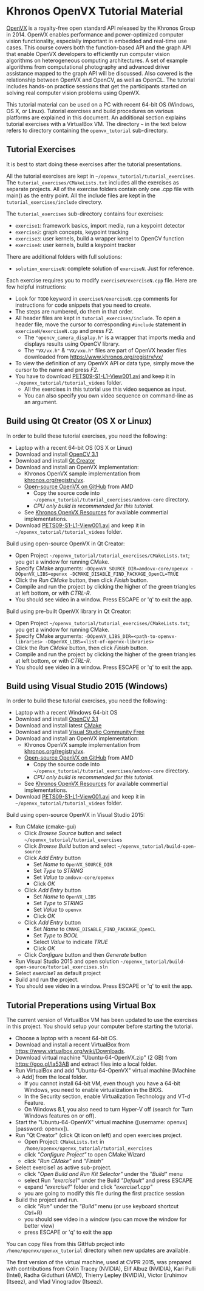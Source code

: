 # Khronos OpenVX Tutorial Material
[OpenVX](https://www.khronos.org/registry/vx/) 
is a royalty-free open standard API released by the Khronos Group
in 2014. OpenVX enables performance and power-optimized computer vision
functionality, especially important in embedded and real-time use cases.
This course covers both the function-based API and the graph API that
enable OpenVX developers to efficiently run computer vision algorithms
on heterogeneous computing architectures. A set of example algorithms
from computational photography and advanced driver assistance mapped to
the graph API will be discussed. Also covered is the relationship between
OpenVX and OpenCV, as well as OpenCL. The tutorial includes hands-on practice
sessions that get the participants started on solving real computer vision
problems using OpenVX.

This tutorial material can be used on a PC with recent 64-bit OS (Windows, OS X, or Linux).
Tutorial exercises and build procedures on various platforms are explained in this document.
An additional section explains tutorial exercises with a VirtualBox VM.
The directory ``~`` in the text below refers to directory containing the ``openvx_tutorial`` sub-directory.

## Tutorial Exercises
It is best to start doing these exercises after the tutorial presentations.

All the tutorial exercises are kept in ``~/openvx_tutorial/tutorial_exercises``.
The ``tutorial_exercises/CMakeLists.txt`` includes all the exercises as separate 
projects. All of the exercise folders contain only one .cpp file with main() 
as the entry point. All the include files are kept in the 
``tutorial_exercises/include`` directory.

The ``tutorial_exercises`` sub-directory contains four exercises:
  * ``exercise1``: framework basics, import media, run a keypoint detector
  * ``exercise2``: graph concepts, keypoint tracking
  * ``exercise3``: user kernels, build a wrapper kernel to OpenCV function
  * ``exercise4``: user kernels, build a keypoint tracker

There are additional folders with full solutions:
  * ``solution_exerciseN``: complete solution of ``exerciseN``. Just for reference.

Each exercise requires you to modify ``exerciseN/exerciseN.cpp`` file.
Here are few helpful instructions:
  * Look for ``TODO`` keyword in ``exerciseN/exerciseN.cpp`` comments for instructions
    for code snippets that you need to create.
  * The steps are numbered, do them in that order.
  * All header files are kept in ``tutorial_exercises/include``.
    To open a header file, move the cursor to corresponding ``#include`` statement
    in ``exerciseN/exerciseN.cpp`` and press *F2*.
    - The ``"opencv_camera_display.h"`` is a wrapper that imports media and
      displays results using OpenCV library.
    - The ``"VX/vx.h"`` & ``"VX/vxu.h"`` files are part of OpenVX header files
      downloaded from https://www.khronos.org/registry/vx/
  * To view the definition of any OpenVX API or data type, simply move the
    cursor to the name and press *F2*.
  * You have to download [PETS09-S1-L1-View001.avi](http://ewh.ieee.org/r6/scv/sps/openvx-material/PETS09-S1-L1-View001.avi) and keep it in ``~/openvx_tutorial/tutorial_videos`` folder. 
    - All the exercises in this tutorial use this video sequence as input.
    - You can also specify you own video sequence on command-line as an argument.

## Build using Qt Creator (OS X or Linux)
In order to build these tutorial exercises, you need the following:
  * Laptop with a recent 64-bit OS (OS X or Linux)
  * Download and install [OpenCV 3.1](http://opencv.org/downloads.html)
  * Download and install [Qt Creator](http://www.qt.io/download-open-source/)
  * Download and install an OpenVX implementation:
    - Khronos OpenVX sample implementation from [khronos.org/registry/vx](https://www.khronos.org/registry/vx/).
    - [Open-source OpenVX on GitHub](https://github.com/GPUOpen-ProfessionalCompute-Libraries/amdovx-core) from AMD
      * Copy the source code into ``~/openvx_tutorial/tutorial_exercises/amdovx-core`` directory.
      * *CPU only build is recommended for this tutorial*.
    - See [Khronos OpenVX Resources](https://www.khronos.org/openvx/resources) for available commertial implementations.
  * Download [PETS09-S1-L1-View001.avi](http://ewh.ieee.org/r6/scv/sps/openvx-material/PETS09-S1-L1-View001.avi) and keep it in ``~/openvx_tutorial/tutorial_videos`` folder. 

Build using open-source OpenVX in Qt Creator:
  * Open Project ``~/openvx_tutorial/tutorial_exercises/CMakeLists.txt``; you get a window for running CMake.
  * Specify CMake arguments: ``-DOpenVX_SOURCE_DIR=amdovx-core/openvx -DOpenVX_LIBS=openvx -DCMAKE_DISABLE_FIND_PACKAGE_OpenCL=TRUE``
  * Click the *Run CMake* button, then click *Finish* button.
  * Compile and run the project by clicking the higher of the green triangles at left bottom, or with *CTRL-R*.
  * You should see video in a window. Press ESCAPE or 'q' to exit the app.
  
Build using pre-built OpenVX library in Qt Creator:
  * Open Project ``~/openvx_tutorial/tutorial_exercises/CMakeLists.txt``; you get a window for running CMake.
  * Specify CMake arguments: ``-DOpenVX_LIBS_DIR=<path-to-openvx-libraries> -DOpenVX_LIBS=<list-of-openvx-libraries>``
  * Click the *Run CMake* button, then click *Finish* button.
  * Compile and run the project by clicking the higher of the green triangles at left bottom, or with *CTRL-R*.
  * You should see video in a window. Press ESCAPE or 'q' to exit the app.
  
## Build using Visual Studio 2015 (Windows)
In order to build these tutorial exercises, you need the following:
  * Laptop with a recent Windows 64-bit OS
  * Download and install [OpenCV 3.1](http://opencv.org/downloads.html)
  * Download and install latest [CMake](https://cmake.org/download/)
  * Download and install [Visual Studio Community Free](https://www.visualstudio.com/downloads/download-visual-studio-vs)
  * Download and install an OpenVX implementation:
    - Khronos OpenVX sample implementation from [khronos.org/registry/vx](https://www.khronos.org/registry/vx/).
    - [Open-source OpenVX on GitHub](https://github.com/GPUOpen-ProfessionalCompute-Libraries/amdovx-core) from AMD
      * Copy the source code into ``~/openvx_tutorial/tutorial_exercises/amdovx-core`` directory.
      * *CPU only build is recommended for this tutorial*.
    - See [Khronos OpenVX Resources](https://www.khronos.org/openvx/resources) for available commertial implementations.
  * Download [PETS09-S1-L1-View001.avi](http://ewh.ieee.org/r6/scv/sps/openvx-material/PETS09-S1-L1-View001.avi) and keep it in ``~/openvx_tutorial/tutorial_videos`` folder. 

Build using open-source OpenVX in Visual Studio 2015:
  * Run CMake (cmake-gui)
    - Click *Browse Source* button and select ``~/openvx_tutorial/tutorial_exercises``
    - Click *Browse Build* button and select ``~/openvx_tutorial/build-open-source``
    - Click *Add Entry* button
      * Set *Name* to ``OpenVX_SOURCE_DIR``
      * Set *Type* to *STRING*
      * Set *Value* to ``amdovx-core/openvx``
      * Click *OK*
    - Click *Add Entry* button
      * Set *Name* to ``OpenVX_LIBS``
      * Set *Type* to *STRING*
      * Set *Value* to ``openvx``
      * Click *OK*
    - Click *Add Entry* button
      * Set *Name* to ``CMAKE_DISABLE_FIND_PACKAGE_OpenCL``
      * Set *Type* to *BOOL*
      * Select *Value* to indicate *TRUE*
      * Click *OK*
    - Click *Configure* button and then *Generate* button
  * Run Visual Studio 2015 and open solution ``~/openvx_tutorial/build-open-source/tutorial_exercises.sln``
  * Select *exercise1* as default project
  * Build and run the project.
  * You should see video in a window. Press ESCAPE or 'q' to exit the app.
  

## Tutorial Preperations using Virtual Box
The current version of VirtualBox VM has been updated to use the exercises in this project. You should setup your computer before starting the tutorial.
  * Choose a laptop with a recent 64-bit OS.
  * Download and install a recent VirtualBox from https://www.virtualbox.org/wiki/Downloads.
  * Download virtual machine "Ubuntu-64-OpenVX.zip" (2 GB) from https://goo.gl/Ia53AB and extract files into a local folder.
  * Run VirtualBox and add "Ubuntu-64-OpenVX" virtual machine [Machine -> Add] from the local folder. 
    - If you cannot install 64-bit VM, even though you have a 64-bit Windows, you need to enable virtualization in the BIOS. 
    - In the Security section, enable Virtualization Technology and VT-d Feature. 
    - On Windows 8.1, you also need to turn Hyper-V off (search for Turn Windows features on or off).
  * Start the "Ubuntu-64-OpenVX" virtual machine ([username: openvx][password: openvx]).
  * Run "Qt Creator" (click Qt icon on left) and open exercises project.
    - Open Project: ``CMakeLists.txt`` in ``/home/openvx/openvx_tutorial/tutorial_exercises``
    - click *"Configure Project"* to open CMake Wizard
    - click *"Run CMake"* and *"Finish"*
  * Select exercise1 as active sub-project.
    - click *"Open Build and Run Kit Selector"* under the *"Build"* menu
    - select Run *"exercise1"* under the Build *"Default"* and press ESCAPE
    - expand *"exercise1"* folder and click *"exercise1.cpp"*
    - you are going to modify this file during the first practice session
  * Build the project and run.
    - click *"Run"* under the *"Build"* menu (or use keyboard shortcut Ctrl+R)
    - you should see video in a window (you can move the window for better view)
    - press ESCAPE or 'q' to exit the app

You can copy files from this GitHub project into ``/home/openvx/openvx_tutorial`` directory when new updates are available.

The first version of the virtual machine, used at CVPR 2015, was prepared with contributions from
Colin Tracey (NVIDIA), Elif Albuz (NVIDIA), Kari Pulli (Intel), Radha Giduthuri (AMD), Thierry Lepley (NVIDIA),
Victor Eruhimov (Itseez), and Vlad Vinogradov (Itseez).

